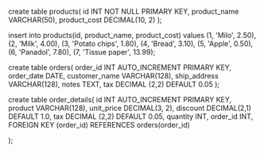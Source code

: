 create table products(
id INT NOT NULL PRIMARY KEY,
product_name VARCHAR(50),
product_cost DECIMAL(10, 2)
);

insert into products(id, product_name, product_cost)
values
(1, 'Milo', 2.50), 
(2, 'Milk', 4.00),
(3, 'Potato chips', 1.80),
(4, 'Bread', 3.10),
(5, 'Apple', 0.50),
(6, 'Panadol', 7.80),
(7, 'Tissue paper', 13.99);

create table orders(
    order_id INT AUTO_INCREMENT PRIMARY KEY,
    order_date DATE,
    customer_name VARCHAR(128),
    ship_address VARCHAR(128),
    notes TEXT,
    tax DECIMAL (2,2) DEFAULT 0.05
);

create table order_details(
    id INT AUTO_INCREMENT PRIMARY KEY,
    product VARCHAR(128),
    unit_price DECIMAL(3, 2),
    discount DECIMAL(2,1) DEFAULT 1.0,
    tax DECIMAL (2,2) DEFAULT 0.05,
    quantity INT,
    order_id INT, 
    FOREIGN KEY (order_id) REFERENCES orders(order_id)

);